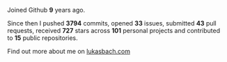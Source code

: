 Joined Github **9** years ago.

Since then I pushed **3794** commits, opened **33** issues, submitted **43** pull requests, received **727** stars across **101** personal projects and contributed to **15** public repositories.

Find out more about me on [lukasbach.com](https://lukasbach.com)
